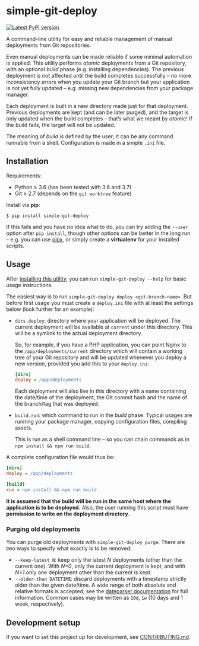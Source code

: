 # simple-git-deploy

<a href="https://pypi.org/project/simple-git-deploy/" title="Available on PyPI">
  <img src="https://img.shields.io/pypi/v/simple-git-deploy.svg?style=for-the-badge" alt="Latest PyPI version"></a>

A command-line utility for easy and reliable management of manual deployments from Git repositories.

Even manual deployments can be made reliable if some minimal automation is applied. This utility performs _atomic_ deployments from a Git repository, with an optional _build_ phase (e.g. installing dependencies). The previous deployment is not affected until the build completes successfully – no more inconsistency errors when you update your Git branch but your application is not yet fully updated – e.g. missing new dependencies from your package manager.

Each deployment is built in a new directory made just for that deployment. Previous deployments are kept (and can be later purged), and the target is only updated when the build completes – that’s what we meant by _atomic_! If the build fails, the target will not be updated.

The meaning of _build_ is defined by the user; it can be any command runnable from a shell. Configuration is made in a simple `.ini` file.


## Installation

Requirements:

* Python ≥ 3.6 (has been tested with 3.6 and 3.7)
* Git ≥ 2.7 (depends on the `git worktree` feature)

Install via **pip**:

```
$ pip install simple-git-deploy
```

If this fails and you have no idea what to do, you can try adding the `--user` option after `pip install`, though other options can be better in the long run – e.g. you can use [pipx][], or simply create a **virtualenv** for your installed scripts.


## Usage

After [installing this utility](#installation), you can run `simple-git-deploy --help` for basic usage instructions.

The easiest way is to run `simple-git-deploy deploy <git-branch-name>`. But before first usage you must create a `deploy.ini` file with at least the settings below (look further for an example):

* `dirs.deploy`: directory where your application will be deployed. The current deployment will be available at `current` under this directory. This will be a symlink to the actual deployment directory.

    So, for example, if you have a PHP application, you can point Nginx to the `/app/deployments/current` directory which will contain a working tree of your Git repository and will be updated whenever you deploy a new version, provided you add this to your `deploy.ini`:

    ```ini
    [dirs]
    deploy = /app/deployments
    ```

    Each deployment will also live in this directory with a name containing the date/time of the deployment, the Git commit hash and the name of the branch/tag that was deployed.

* `build.run`: which command to run in the _build_ phase. Typical usages are running your package manager, copying configuration files, compiling assets.

    This is run as a shell command line – so you can chain commands as in `npm install && npm run build`.

A complete configuration file would thus be:

```ini
[dirs]
deploy = /app/deployments

[build]
run = npm install && npm run build
```

**It is assumed that the build will be run in the same host where the application is to be deployed.** Also, the user running this script must have **permission to write on the deployment directory**.


### Purging old deployments

You can purge old deployments with `simple-git-deploy purge`. There are two ways to specify what exactly is to be removed:

* `--keep-latest N`: keep only the latest _N_ deployments (other than the current one). With _N=0_, only the current deployment is kept, and with _N=1_ only one deployment other than the current is kept.
* `--older-than DATETIME`: discard deployments with a timestamp strictly older than the given date/time. A wide range of both absolute and relative formats is accepted; see the [dateparser documentation](https://dateparser.readthedocs.io/en/latest/) for full information. Common cases may be written as `10d`, `1w` (10 days and 1 week, respectively).


## Development setup

If you want to set this project up for development, see [CONTRIBUTING.md](./CONTRIBUTING.md).


[pipx]: https://github.com/pipxproject/pipx/
